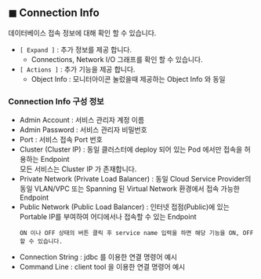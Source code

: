 ## &#9724; Connection Info
데이터베이스 접속 정보에 대해 확인 할 수 있습니다.  
+ <code>[ Expand ]</code> : 추가 정보를 제공 합니다. 
  - Connections, Network I/O 그래프를 확인 할 수 있습니다.
+ <code>[ Actions ]</code> : 추가 기능을 제공 합니다.
  -  Object Info : 모니터아이콘 눌렀을때 제공하는 Object Info 와 동일

### Connection Info 구성 정보
+ Admin Account : 서비스 관리자 계정 이름
+ Admin Password : 서비스 관리자 비밀번호
+ Port : 서비스 접속 Port 번호
+ Cluster (Cluster IP) : 동일 클러스터에 deploy 되어 있는 Pod 에서만 접속을 허용하는 Endpoint  
모든 서비스는 Cluster IP 가 존재합니다.
+ Private Network (Private Load Balancer) : 동일 Cloud Service Provider의 동일 VLAN/VPC 또는 Spanning 된 Virtual Network 환경에서 접속 가능한 Endpoint
+ Public Network (Public Load Balancer) : 인터넷 접점(Public)에 있는 Portable IP를 부여하여 어디에서나 접속할 수 있는 Endpoint
    ```  
    ON 이나 OFF 상태의 버튼 클릭 후 service name 입력을 하면 해당 기능을 ON, OFF 할 수 있습니다.
    ```
+ Connection String : jdbc 를 이용한 연결 명령어 예시
+ Command Line :  client tool 을 이용한 연결 명령어 예시